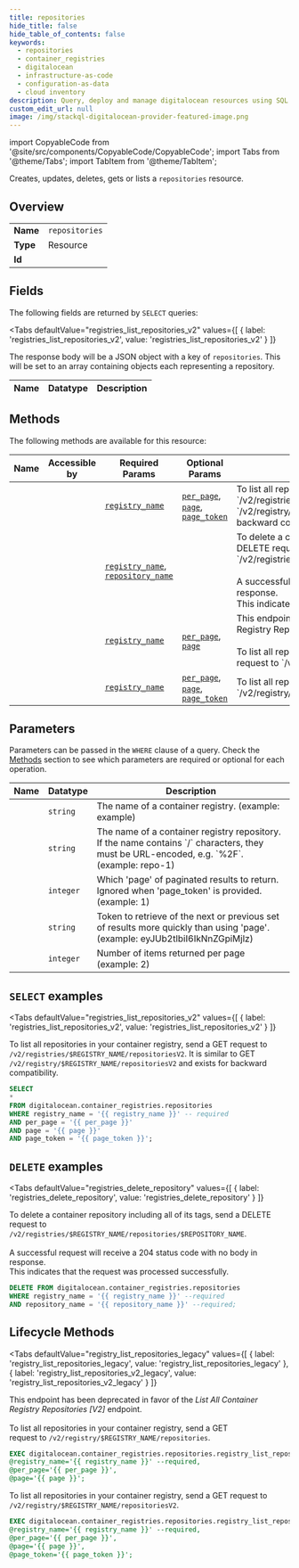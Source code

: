 ```yaml
--- 
title: repositories
hide_title: false
hide_table_of_contents: false
keywords:
  - repositories
  - container_registries
  - digitalocean
  - infrastructure-as-code
  - configuration-as-data
  - cloud inventory
description: Query, deploy and manage digitalocean resources using SQL
custom_edit_url: null
image: /img/stackql-digitalocean-provider-featured-image.png
---
```


import CopyableCode from '@site/src/components/CopyableCode/CopyableCode';
import Tabs from '@theme/Tabs';
import TabItem from '@theme/TabItem';

Creates, updates, deletes, gets or lists a <code>repositories</code> resource.

## Overview
<table><tbody>
<tr><td><b>Name</b></td><td><code>repositories</code></td></tr>
<tr><td><b>Type</b></td><td>Resource</td></tr>
<tr><td><b>Id</b></td><td><CopyableCode code="digitalocean.container_registries.repositories" /></td></tr>
</tbody></table>

## Fields

The following fields are returned by `SELECT` queries:

<Tabs
    defaultValue="registries_list_repositories_v2"
    values={[
        { label: 'registries_list_repositories_v2', value: 'registries_list_repositories_v2' }
    ]}
>
<TabItem value="registries_list_repositories_v2">

The response body will be a JSON object with a key of `repositories`. This will be set to an array containing objects each representing a repository.

<table>
<thead>
    <tr>
    <th>Name</th>
    <th>Datatype</th>
    <th>Description</th>
    </tr>
</thead>
<tbody>
</tbody>
</table>
</TabItem>
</Tabs>

## Methods

The following methods are available for this resource:

<table>
<thead>
    <tr>
    <th>Name</th>
    <th>Accessible by</th>
    <th>Required Params</th>
    <th>Optional Params</th>
    <th>Description</th>
    </tr>
</thead>
<tbody>
<tr>
    <td><a href="#registries_list_repositories_v2"><CopyableCode code="registries_list_repositories_v2" /></a></td>
    <td><CopyableCode code="select" /></td>
    <td><a href="#parameter-registry_name"><code>registry_name</code></a></td>
    <td><a href="#parameter-per_page"><code>per_page</code></a>, <a href="#parameter-page"><code>page</code></a>, <a href="#parameter-page_token"><code>page_token</code></a></td>
    <td>To list all repositories in your container registry, send a GET request to `/v2/registries/$REGISTRY_NAME/repositoriesV2`. It is similar to GET `/v2/registry/$REGISTRY_NAME/repositoriesV2` and exists for backward compatibility.</td>
</tr>
<tr>
    <td><a href="#registries_delete_repository"><CopyableCode code="registries_delete_repository" /></a></td>
    <td><CopyableCode code="delete" /></td>
    <td><a href="#parameter-registry_name"><code>registry_name</code></a>, <a href="#parameter-repository_name"><code>repository_name</code></a></td>
    <td></td>
    <td>To delete a container repository including all of its tags, send a DELETE request to<br />`/v2/registries/$REGISTRY_NAME/repositories/$REPOSITORY_NAME`.<br /><br />A successful request will receive a 204 status code with no body in response.<br />This indicates that the request was processed successfully.<br /></td>
</tr>
<tr>
    <td><a href="#registry_list_repositories_legacy"><CopyableCode code="registry_list_repositories_legacy" /></a></td>
    <td><CopyableCode code="exec" /></td>
    <td><a href="#parameter-registry_name"><code>registry_name</code></a></td>
    <td><a href="#parameter-per_page"><code>per_page</code></a>, <a href="#parameter-page"><code>page</code></a></td>
    <td>This endpoint has been deprecated in favor of the _List All Container Registry Repositories [V2]_ endpoint.<br /><br />To list all repositories in your container registry, send a GET<br />request to `/v2/registry/$REGISTRY_NAME/repositories`.<br /></td>
</tr>
<tr>
    <td><a href="#registry_list_repositories_v2_legacy"><CopyableCode code="registry_list_repositories_v2_legacy" /></a></td>
    <td><CopyableCode code="exec" /></td>
    <td><a href="#parameter-registry_name"><code>registry_name</code></a></td>
    <td><a href="#parameter-per_page"><code>per_page</code></a>, <a href="#parameter-page"><code>page</code></a>, <a href="#parameter-page_token"><code>page_token</code></a></td>
    <td>To list all repositories in your container registry, send a GET request to `/v2/registry/$REGISTRY_NAME/repositoriesV2`.</td>
</tr>
</tbody>
</table>

## Parameters

Parameters can be passed in the `WHERE` clause of a query. Check the [Methods](#methods) section to see which parameters are required or optional for each operation.

<table>
<thead>
    <tr>
    <th>Name</th>
    <th>Datatype</th>
    <th>Description</th>
    </tr>
</thead>
<tbody>
<tr id="parameter-registry_name">
    <td><CopyableCode code="registry_name" /></td>
    <td><code>string</code></td>
    <td>The name of a container registry. (example: example)</td>
</tr>
<tr id="parameter-repository_name">
    <td><CopyableCode code="repository_name" /></td>
    <td><code>string</code></td>
    <td>The name of a container registry repository. If the name contains `/` characters, they must be URL-encoded, e.g. `%2F`. (example: repo-1)</td>
</tr>
<tr id="parameter-page">
    <td><CopyableCode code="page" /></td>
    <td><code>integer</code></td>
    <td>Which 'page' of paginated results to return. Ignored when 'page_token' is provided. (example: 1)</td>
</tr>
<tr id="parameter-page_token">
    <td><CopyableCode code="page_token" /></td>
    <td><code>string</code></td>
    <td>Token to retrieve of the next or previous set of results more quickly than using 'page'. (example: eyJUb2tlbiI6IkNnZGpiMjlz)</td>
</tr>
<tr id="parameter-per_page">
    <td><CopyableCode code="per_page" /></td>
    <td><code>integer</code></td>
    <td>Number of items returned per page (example: 2)</td>
</tr>
</tbody>
</table>

## `SELECT` examples

<Tabs
    defaultValue="registries_list_repositories_v2"
    values={[
        { label: 'registries_list_repositories_v2', value: 'registries_list_repositories_v2' }
    ]}
>
<TabItem value="registries_list_repositories_v2">

To list all repositories in your container registry, send a GET request to `/v2/registries/$REGISTRY_NAME/repositoriesV2`. It is similar to GET `/v2/registry/$REGISTRY_NAME/repositoriesV2` and exists for backward compatibility.

```sql
SELECT
*
FROM digitalocean.container_registries.repositories
WHERE registry_name = '{{ registry_name }}' -- required
AND per_page = '{{ per_page }}'
AND page = '{{ page }}'
AND page_token = '{{ page_token }}';
```
</TabItem>
</Tabs>


## `DELETE` examples

<Tabs
    defaultValue="registries_delete_repository"
    values={[
        { label: 'registries_delete_repository', value: 'registries_delete_repository' }
    ]}
>
<TabItem value="registries_delete_repository">

To delete a container repository including all of its tags, send a DELETE request to<br />`/v2/registries/$REGISTRY_NAME/repositories/$REPOSITORY_NAME`.<br /><br />A successful request will receive a 204 status code with no body in response.<br />This indicates that the request was processed successfully.<br />

```sql
DELETE FROM digitalocean.container_registries.repositories
WHERE registry_name = '{{ registry_name }}' --required
AND repository_name = '{{ repository_name }}' --required;
```
</TabItem>
</Tabs>


## Lifecycle Methods

<Tabs
    defaultValue="registry_list_repositories_legacy"
    values={[
        { label: 'registry_list_repositories_legacy', value: 'registry_list_repositories_legacy' },
        { label: 'registry_list_repositories_v2_legacy', value: 'registry_list_repositories_v2_legacy' }
    ]}
>
<TabItem value="registry_list_repositories_legacy">

This endpoint has been deprecated in favor of the _List All Container Registry Repositories [V2]_ endpoint.<br /><br />To list all repositories in your container registry, send a GET<br />request to `/v2/registry/$REGISTRY_NAME/repositories`.<br />

```sql
EXEC digitalocean.container_registries.repositories.registry_list_repositories_legacy 
@registry_name='{{ registry_name }}' --required, 
@per_page='{{ per_page }}', 
@page='{{ page }}';
```
</TabItem>
<TabItem value="registry_list_repositories_v2_legacy">

To list all repositories in your container registry, send a GET request to `/v2/registry/$REGISTRY_NAME/repositoriesV2`.

```sql
EXEC digitalocean.container_registries.repositories.registry_list_repositories_v2_legacy 
@registry_name='{{ registry_name }}' --required, 
@per_page='{{ per_page }}', 
@page='{{ page }}', 
@page_token='{{ page_token }}';
```
</TabItem>
</Tabs>

